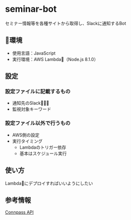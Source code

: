 # seminar-bot

セミナー情報等を各種サイトから取得し、Slackに通知するBot

## 環境

- 使用言語：JavaScript
- 実行環境：AWS Lambda（Node.js 8.1.0）

## 設定

### 設定ファイルに記載するもの

- 通知先のSlack
- 監視対象キーワード

### 設定ファイル以外で行うもの

- AWS側の設定
- 実行タイミング
  - Lambdaのトリガー依存
  - 基本はスケジュール実行

## 使い方

Lambdaにデプロイすればいいようにしたい

## 参考情報

[Connpass API](https://connpass.com/about/api/)